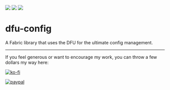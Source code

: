 [![](http://cf.way2muchnoise.eu/short_529882_downloads.svg)](https://www.curseforge.com/minecraft/mc-mods/dfu-config)
[![](http://cf.way2muchnoise.eu/versions/529882_all.svg)](https://www.curseforge.com/minecraft/mc-mods/dfu-config)
[![](http://cf.way2muchnoise.eu/packs/short_529882.svg)](https://www.curseforge.com/minecraft/mc-mods/dfu-config)

# dfu-config
A Fabric library that uses the DFU for the ultimate config management.

---

If you feel generous or want to encourage my work, you can throw a few dollars my way here:

[![ko-fi](https://www.ko-fi.com/img/githubbutton_sm.svg)](https://ko-fi.com/L4L0XZWT)

[![paypal](https://www.paypalobjects.com/en_US/i/btn/btn_donate_LG.gif)](https://www.paypal.com/cgi-bin/webscr?cmd=_donations&business=SYSJUAMK9JVWC&currency_code=USD&source=url)
